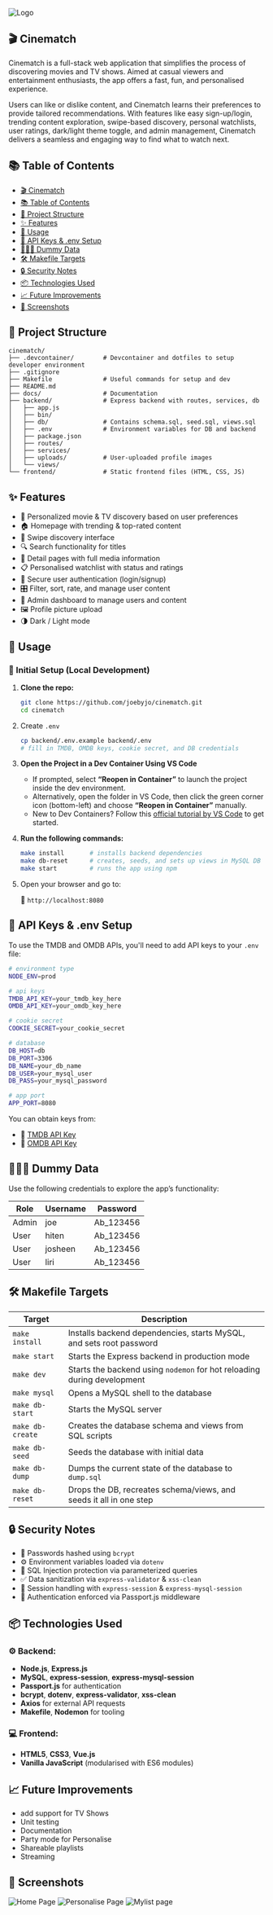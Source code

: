 
![Logo](./docs/images/cinematch_logo.png)


## 🎬 Cinematch

Cinematch is a full-stack web application that simplifies the process of discovering movies and TV shows. Aimed at casual viewers and entertainment enthusiasts, the app offers a fast, fun, and personalised experience.

Users can like or dislike content, and Cinematch learns their preferences to provide tailored recommendations. With features like easy sign-up/login, trending content exploration, swipe-based discovery, personal watchlists, user ratings, dark/light theme toggle, and admin management, Cinematch delivers a seamless and engaging way to find what to watch next.


## 📚 Table of Contents
  
- [🎬 Cinematch](#-cinematch)
- [📚 Table of Contents](#-table-of-contents)
- [🧰 Project Structure](#-project-structure)
- [✨ Features](#-features)
- [🚀 Usage](#-usage)
- [🔑 API Keys & .env Setup](#-api-keys--env-setup)
- [👨🏻‍💼 Dummy Data](#-dummy-data)
- [🛠️ Makefile Targets](#-makefile-targets)
- [🔒 Security Notes](#-security-notes)
- [📦 Technologies Used](#-technologies-used)
- [📈 Future Improvements](#-future-improvements)
- [📸 Screenshots](#-screenshots)


## 🧰 Project Structure

```
cinematch/
├── .devcontainer/        # Devcontainer and dotfiles to setup developer environment
├── .gitignore
├── Makefile              # Useful commands for setup and dev
├── README.md
├── docs/                 # Documentation
├── backend/              # Express backend with routes, services, db
│   ├── app.js
│   ├── bin/
│   ├── db/               # Contains schema.sql, seed.sql, views.sql
│   ├── .env              # Environment variables for DB and backend
│   ├── package.json
│   ├── routes/
│   ├── services/
│   ├── uploads/          # User-uploaded profile images
│   └── views/
└── frontend/             # Static frontend files (HTML, CSS, JS)

```


## ✨ Features

- 🎯 Personalized movie & TV discovery based on user preferences
- 🏠 Homepage with trending & top-rated content
- 📱 Swipe discovery interface
- 🔍 Search functionality for titles
- 📄 Detail pages with full media information
- 📋 Personalised watchlist with status and ratings
- 👤 Secure user authentication (login/signup)
- 🎛️ Filter, sort, rate, and manage user content
- 👑 Admin dashboard to manage users and content
- 🖼️ Profile picture upload
- 🌗 Dark / Light mode



## 🚀 Usage

### 🔧 Initial Setup (Local Development)

1. **Clone the repo:**

   ```bash
   git clone https://github.com/joebyjo/cinematch.git
   cd cinematch
   ```

2. Create `.env`
    ```bash
    cp backend/.env.example backend/.env
    # fill in TMDB, OMDB keys, cookie secret, and DB credentials
    ```

3. **Open the Project in a Dev Container Using VS Code**

   - If prompted, select **“Reopen in Container”** to launch the project inside the dev environment.
   - Alternatively, open the folder in VS Code, then click the green corner icon (bottom-left) and choose **“Reopen in Container”** manually.
   - New to Dev Containers? Follow this [official tutorial by VS Code](https://code.visualstudio.com/docs/devcontainers/tutorial) to get started.

4. **Run the following commands:**

   ```bash
   make install       # installs backend dependencies
   make db-reset      # creates, seeds, and sets up views in MySQL DB
   make start         # runs the app using npm
   ```

5. Open your browser and go to:

   🔗 `http://localhost:8080`


## 🔑 API Keys & .env Setup

To use the TMDB and OMDB APIs, you'll need to add API keys to your `.env` file:

```bash
# environment type
NODE_ENV=prod

# api keys
TMDB_API_KEY=your_tmdb_key_here
OMDB_API_KEY=your_omdb_key_here

# cookie secret
COOKIE_SECRET=your_cookie_secret

# database
DB_HOST=db
DB_PORT=3306
DB_NAME=your_db_name
DB_USER=your_mysql_user
DB_PASS=your_mysql_password

# app port
APP_PORT=8080
```

You can obtain keys from:

- 🔗 [TMDB API Key](https://www.themoviedb.org/settings/api)
- 🔗 [OMDB API Key](https://www.omdbapi.com/apikey.aspx)


## 👨🏻‍💼 Dummy Data

Use the following credentials to explore the app’s functionality:

| Role  | Username | Password   |
| ----- | -------- | ---------- |
| Admin | joe      | Ab_123456  |
| User  | hiten    | Ab_123456  |
| User  | josheen  | Ab_123456  |
| User  | liri     | Ab_123456  |


## 🛠️ Makefile Targets

| Target           | Description                                                             |
| ---------------- | ----------------------------------------------------------------------- |
| `make install`   | Installs backend dependencies, starts MySQL, and sets root password     |
| `make start`     | Starts the Express backend in production mode                           |
| `make dev`       | Starts the backend using `nodemon` for hot reloading during development |
| `make mysql`     | Opens a MySQL shell to the database                                     |
| `make db-start`  | Starts the MySQL server                                                 |
| `make db-create` | Creates the database schema and views from SQL scripts                  |
| `make db-seed`   | Seeds the database with initial data                                    |
| `make db-dump`   | Dumps the current state of the database to `dump.sql`                   |
| `make db-reset`  | Drops the DB, recreates schema/views, and seeds it all in one step      |


## 🔒 Security Notes

- 🔐 Passwords hashed using `bcrypt`
- ⚙️ Environment variables loaded via `dotenv`
- 🚫 SQL Injection protection via parameterized queries
- ✅ Data sanitization via `express-validator` & `xss-clean`
- 🧠 Session handling with `express-session` & `express-mysql-session`
- 🔑 Authentication enforced via Passport.js middleware


## 📦 Technologies Used

### ⚙️ Backend:

- **Node.js**, **Express.js**
- **MySQL**, **express-session**, **express-mysql-session**
- **Passport.js** for authentication
- **bcrypt**, **dotenv**, **express-validator**, **xss-clean**
- **Axios** for external API requests
- **Makefile**, **Nodemon** for tooling

### 💻 Frontend:

- **HTML5**, **CSS3**, **Vue.js**
- **Vanilla JavaScript** (modularised with ES6 modules)


## 📈 Future Improvements
- add support for TV Shows
- Unit testing
- Documentation
- Party mode for Personalise
- Shareable playlists
- Streaming


## 📸 Screenshots

![Home Page](./docs/images/cinematch_home.png)
![Personalise Page](./docs/images/cinematch_personalise.png)
![Mylist page](./docs/images/cinematch_mylists.png)
